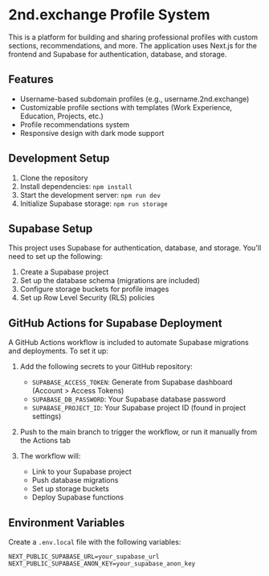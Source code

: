 # 2nd.exchange Profile System

This is a platform for building and sharing professional profiles with custom sections, recommendations, and more. The application uses Next.js for the frontend and Supabase for authentication, database, and storage.

## Features

- Username-based subdomain profiles (e.g., username.2nd.exchange)
- Customizable profile sections with templates (Work Experience, Education, Projects, etc.)
- Profile recommendations system
- Responsive design with dark mode support

## Development Setup

1. Clone the repository
2. Install dependencies: `npm install`
3. Start the development server: `npm run dev`
4. Initialize Supabase storage: `npm run storage`

## Supabase Setup

This project uses Supabase for authentication, database, and storage. You'll need to set up the following:

1. Create a Supabase project
2. Set up the database schema (migrations are included)
3. Configure storage buckets for profile images
4. Set up Row Level Security (RLS) policies

## GitHub Actions for Supabase Deployment

A GitHub Actions workflow is included to automate Supabase migrations and deployments. To set it up:

1. Add the following secrets to your GitHub repository:
   - `SUPABASE_ACCESS_TOKEN`: Generate from Supabase dashboard (Account > Access Tokens)
   - `SUPABASE_DB_PASSWORD`: Your Supabase database password
   - `SUPABASE_PROJECT_ID`: Your Supabase project ID (found in project settings)

2. Push to the main branch to trigger the workflow, or run it manually from the Actions tab

3. The workflow will:
   - Link to your Supabase project
   - Push database migrations
   - Set up storage buckets
   - Deploy Supabase functions

## Environment Variables

Create a `.env.local` file with the following variables:

```
NEXT_PUBLIC_SUPABASE_URL=your_supabase_url
NEXT_PUBLIC_SUPABASE_ANON_KEY=your_supabase_anon_key
```
